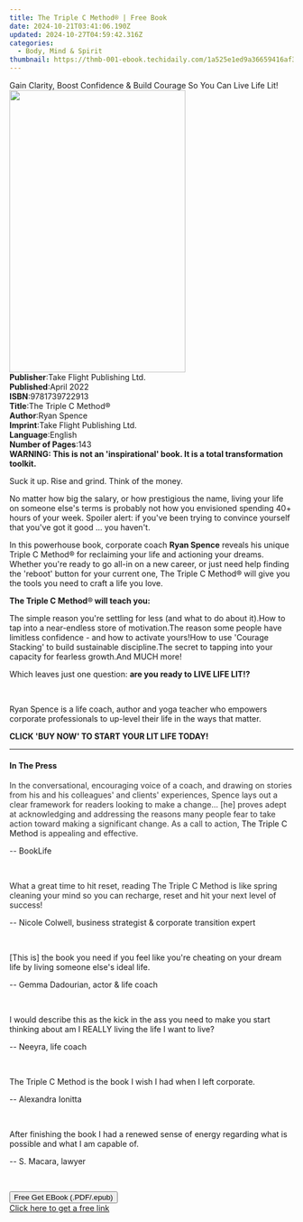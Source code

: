 ```yaml
---
title: The Triple C Method® | Free Book
date: 2024-10-21T03:41:06.190Z
updated: 2024-10-27T04:59:42.316Z
categories:
  - Body, Mind & Spirit
thumbnail: https://thmb-001-ebook.techidaily.com/1a525e1ed9a36659416af3fcb3d2c8a1b5c312994791657602380d12b152d4d9.jpg
---
```

<main id="book-container">
  <div class="flex flex-col">
    <div class="book-brief flex-1 py-6 px-4 sm:p-6 md:py-10 md:px-8">
      <!-- brief-->
      <div class="book-brief-main">
        Gain Clarity, Boost Confidence & Build Courage So You Can Live Life Lit!
      </div>
    </div>
    <div
      class="book-meta-info flex-1 grid gap-4 col-start-1 col-end-3 row-start-1 sm:mb-6 sm:grid-cols-4 lg:gap-6 lg:col-start-2 lg:row-end-6 lg:row-span-6 lg:mb-0"
    >
      <div
        class="book-meta-info-left place-content-center mt-4 p-4 text-sm leading-6 col-start-2 col-span-2 dark:text-slate-400"
      >
        <img
          class="w-full h-500 object-cover rounded-lg sm:h-255 sm:col-span-2 lg:col-span-full"
          src="https://img-001-ebook.techidaily.com/66a5ea6f864afe667148597e8474b355c5baac2ff4e4d345392b15e458b35025.jpg"
          alt=""
          width="312"
          height="500"
        />
      </div>
      <div
        class="book-meta-info-right mt-2 col-start-1 row-start-2 col-span-3 self-center"
      >
        <!-- meta data  -->
        <div class="flex flex-col px-4 md:px-8">
          <div class="flex-1">
            <strong>Publisher</strong>:<span class="px-2"
              >Take Flight Publishing Ltd.</span
            >
          </div>
          <div class="flex-1">
            <strong>Published</strong>:<span class="px-2">April 2022</span>
          </div>
          <div class="flex-1">
            <strong>ISBN</strong>:<span class="px-2">9781739722913</span>
          </div>
          <div class="flex-1">
            <strong>Title</strong>:<span class="px-2"
              >The Triple C Method®</span
            >
          </div>
          <div class="flex-1">
            <strong>Author</strong>:<span class="px-2">Ryan Spence</span>
          </div>
          <div class="flex-1">
            <strong>Imprint</strong>:<span class="px-2"
              >Take Flight Publishing Ltd.</span
            >
          </div>
          <div class="flex-1">
            <strong>Language</strong>:<span class="px-2">English</span>
          </div>
          <div class="flex-1">
            <strong>Number of Pages</strong>:<span class="px-2">143</span>
          </div>
        </div>
      </div>
    </div>
    <div class="book-description flex-1 py-6 px-4 sm:p-6 md:py-10 md:px-8">
      <div class="book-description-main">
        <div accordion-content="" id="description">
          <strong
            >WARNING: This is not an 'inspirational' book. It is a total
            transformation toolkit.</strong
          >
          <p>Suck it up. Rise and grind. Think of the money.</p>
          <p>
            No matter how big the salary, or how prestigious the name, living
            your life on someone else's terms is probably not how you envisioned
            spending 40+ hours of your week. Spoiler alert: if you've been
            trying to convince yourself that you've got it good ... you haven't.
          </p>
          <p>
            In this powerhouse book, corporate coach
            <strong>Ryan Spence</strong> reveals his unique Triple C Method®️
            for reclaiming your life and actioning your dreams. Whether you're
            ready to go all-in on a new career, or just need help finding the
            'reboot' button for your current one, The Triple C Method®️ will
            give you the tools you need to craft a life you love.
          </p>
          <p>
            <strong>The Triple C Method</strong>®️<strong>
              will teach you:</strong
            >
          </p>
          <span contenteditable="false"></span>The simple reason you're settling
          for less (and what to do about it).<span
            contenteditable="false"
          ></span
          >How to tap into a near-endless store of motivation.<span
            contenteditable="false"
          ></span
          >The reason some people have limitless confidence - and how to
          activate yours!<span contenteditable="false"></span>How to use
          'Courage Stacking' to build sustainable discipline.<span
            contenteditable="false"
          ></span
          >The secret to tapping into your capacity for fearless growth.<span
            contenteditable="false"
          ></span
          >And MUCH more!
          <p>
            Which leaves just one question:
            <strong>are you ready to LIVE LIFE LIT!?</strong>
          </p>
          <p><br /></p>
          <p>
            Ryan Spence is a life coach, author and yoga teacher who empowers
            corporate professionals to up-level their life in the ways that
            matter.
          </p>
          <p><strong>CLICK 'BUY NOW' TO START YOUR LIT LIFE TODAY!</strong></p>
        </div>
        <div class="accordion-fader"></div>
      </div>
    </div>
    <div class="book-excerpts flex-1 py-6 px-4 sm:p-6 md:py-10 md:px-8">
      <!-- excerpts-->
      <div class="book-excerpts-main">
        <hr />
        <h4 class="placeholder placeholder-heading">
          <span>In The Press</span>
        </h4>
        <p></p>
        <p>
          <span style="color: rgba(51, 51, 51, 1)"
            >In the conversational, encouraging voice of a coach, and drawing on
            stories from his and his colleagues' and clients' experiences,
            Spence lays out a clear framework for readers looking to make a
            change... [he] proves adept at acknowledging and addressing the
            reasons many people fear to take action toward making a significant
            change.&nbsp;As a call to action,&nbsp;</span
          >The Triple C Method<span style="color: rgba(51, 51, 51, 1)"
            >&nbsp;is appealing and effective.
          </span>
        </p>
        <p><span style="color: rgba(51, 51, 51, 1)">-- </span>BookLife</p>
        <p><br /></p>
        <p>
          <span style="color: rgba(38, 38, 38, 1)"
            >What a great time to hit reset, reading The Triple C Method is like
            spring cleaning your mind so you can recharge, reset and hit your
            next level of success!
          </span>
        </p>
        <p>
          <span style="color: rgba(38, 38, 38, 1)">-- </span>Nicole Colwell,
          business strategist &amp; corporate transition expert
        </p>
        <p><br /></p>
        <p>
          [This is] the book you need if you feel like you're cheating on your
          dream life by living someone else's ideal life.
        </p>
        <p>-- Gemma Dadourian, actor &amp; life coach</p>
        <p><br /></p>
        <p>
          I would describe this as the kick in the ass you need to make you
          start thinking about am I REALLY living the life I want to live?
        </p>
        <p>-- Neeyra, life coach</p>
        <p><br /></p>
        <p>
          The Triple C Method is the book I wish I had when I left corporate.
        </p>
        <p>-- Alexandra Ionitta</p>
        <p><br /></p>
        <p>
          After finishing the book I had a renewed sense of energy regarding
          what is possible and what I am capable of.
        </p>
        <p>-- S. Macara, lawyer</p>
        <p><br /></p>
        <p></p>
      </div>
    </div>
    <div
      class="book-about-author flex-1 py-6 px-4 sm:p-6 md:py-10 md:px-8"
    ></div>
    <div class="book-free-get flex-1 py-6 px-4 sm:p-6 md:py-10 md:px-8">
      <button
        id="btn-free-get"
        class="bg-blue-500 hover:bg-blue-700 text-white font-bold py-2 px-4 rounded"
      >
        Free Get EBook (.PDF/.epub)
      </button>
      <div id="countdown-display" class="px-2 text-lg mt-2"></div>
      <a
        id="free-link"
        class="hidden bg-blue-500 hover:bg-blue-700 text-white font-bold py-2 px-4 rounded"
        href="https://www.ebooks.com/en-us/book/210533872/the-triple-c-method/ryan-spence/"
        target="_blank"
        >Click here to get a free link</a
      >
    </div>
    <script>
      let countdownTime = 0;
      let countdownInterval = null;
      document
        .getElementById('btn-free-get')
        .addEventListener('click', startCountdown);
      function startCountdown() {
        countdownTime = new Date().getTime() + 60000 * 3;
        countdownInterval = setInterval(updateCountdown, 1000);
        document.getElementById('btn-free-get').disabled = true;
        document
          .getElementById('btn-free-get')
          .classList.add('bg-gray-500', 'cursor-not-allowed');
      }
      function updateCountdown() {
        let currentTime = new Date().getTime();
        let timeLeft = countdownTime - currentTime;
        let secondsLeft = Math.floor(timeLeft / 1000);
        document.getElementById('countdown-display').innerHTML =
          `Remaining time: ${secondsLeft} seconds.`;
        if (secondsLeft <= 0) {
          clearInterval(countdownInterval);
          document.getElementById('btn-free-get').classList.add('hidden');
          document.getElementById('free-link').classList.remove('hidden');
          document.getElementById('countdown-display').innerHTML = '';
        }
      }
    </script>
  </div>
</main>

<ins class="adsbygoogle"
      style="display:block"
      data-ad-client="ca-pub-7571918770474297"
      data-ad-slot="8358498916"
      data-ad-format="auto"
      data-full-width-responsive="true"></ins>
    